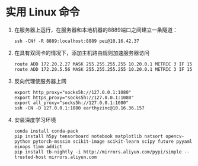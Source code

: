 # 实用 Linux 命令

1. 在服务器上运行，在服务器和本地机器的8889端口之间建立一条隧道：
    ```shell
    ssh -CNf -R 8889:localhost:8889 pei@10.16.42.37
    ```

2. 在具有双网卡的情况下，添加主机路由规则加速服务器访问
    ```shell
    route ADD 172.20.2.27 MASK 255.255.255.255 10.20.0.1 METRIC 3 IF 15
    route ADD 172.20.5.56 MASK 255.255.255.255 10.20.0.1 METRIC 3 IF 15
    ```

3. 反向代理使服务器上网
    ```shell
    export http_proxy="socks5h://127.0.0.1:1080"
    export https_proxy="socks5h://127.0.0.1:1080"
    export all_proxy="socks5h://127.0.0.1:1080"
    ssh -CN -D 127.0.0.1:1080 earthyzinc@10.16.36.157
    
    ```

4. 安装深度学习环境
    ```shell
    conda install conda-pack
    pip install h5py tensorboard notebook matplotlib natsort opencv-python pytorch-msssim scikit-image scikit-learn scipy future pyyaml einops timm addict
    pip install tb-nightly -i http://mirrors.aliyun.com/pypi/simple --trusted-host mirrors.aliyun.com
    ```
